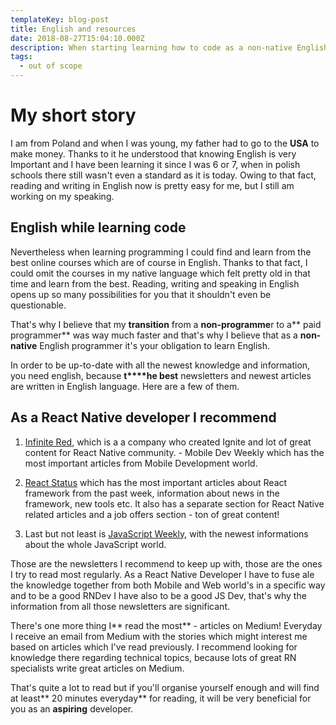 ```yaml
---
templateKey: blog-post
title: English and resources
date: 2018-08-27T15:04:10.000Z
description: When starting learning how to code as a non-native English speaker, it is so important to learn English together that I think it actually should be the first thing to do when you decide to learn coding.
tags:
  - out of scope
---
```

# **My short story**

I am from Poland and when I was young, my father had to go to the **USA** to make money. Thanks to it he understood that knowing English is very Important and I have been learning it since I was 6 or 7, when in polish schools there still wasn't even a standard as it is today. Owing to that fact, reading and writing in English now is pretty easy for me, but I still am working on my speaking.

## **English while learning code**

Nevertheless when learning programming I could find and learn from the best online courses which are of course in English. Thanks to that fact, I could omit the courses in my native language which felt pretty old in that time and learn from the best. Reading, writing and speaking in English opens up so many possibilities for you that it shouldn't even be questionable.

That's why I believe that my **transition** from a **non-programme**r to a** paid programmer** was way much faster and that's why I believe that as a **non-native** English programmer it's your obligation to learn English.

In order to be up-to-date with all the newest knowledge and information, you need english, because **t****he best** newsletters and newest articles are written in English language. Here are a few of them.

## **As a React Native developer I recommend**

1. [Infinite Red](http://reactnative.cc/), which is a a company who created Ignite and lot of great content for React Native community. - Mobile Dev Weekly which has the most important articles from Mobile Development world.

2. [React Status](https://react.statuscode.com/) which has the most important articles about React framework from the past week, information about news in the framework, new tools etc. It also has a separate section for React Native related articles and a job offers section - ton of great content!

3. Last but not least is [JavaScript Weekly](https://javascriptweekly.com/), with the newest informations about the whole JavaScript world.

Those are the newsletters I recommend to keep up with, those are the ones I try to read most regularly. As a React Native Developer I have to fuse ale the knowledge together from both Mobile and Web world's in a specific way and to be a good RNDev I have also to be a good JS Dev, that's why the information from all those newsletters are significant.

There's one more thing I** read the most** - articles on Medium! Everyday I receive an email from Medium with the stories which might interest me based on articles which I've read previously. I recommend looking for knowledge there regarding technical topics, because lots of great RN specialists write great articles on Medium.

That's quite a lot to read but if you'll organise yourself enough and will find at least** 20 minutes everyday** for reading, it will be very beneficial for you as an **aspiring** developer.
